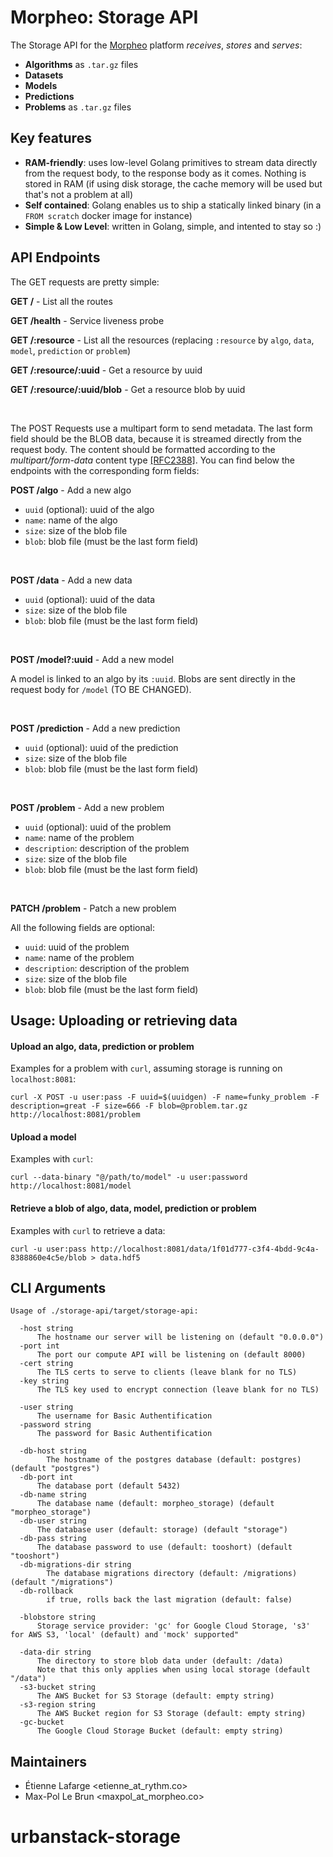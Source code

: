 Morpheo: Storage API
====================

The Storage API for the [Morpheo](https://morpheoorg.github.io/morpheo/index.html)
platform *receives*, *stores* and *serves*:
 * **Algorithms** as `.tar.gz` files
 * **Datasets**
 * **Models**
 * **Predictions**
 * **Problems** as `.tar.gz` files


Key features
------------

* **RAM-friendly**: uses low-level Golang primitives to stream data directly
  from the request body, to the response body as it comes. Nothing is stored in
  RAM (if using disk storage, the cache memory will be used but that's not a
  problem at all)
* **Self contained**: Golang enables us to ship a statically linked binary (in a
  `FROM scratch` docker image for instance)
* **Simple & Low Level**: written in Golang, simple, and intented to stay so :)

API Endpoints
-------------
The GET requests are pretty simple:

**GET /** - List all the routes

**GET /health** - Service liveness probe

**GET /:resource** - List all the resources (replacing `:resource` by `algo`, `data`, `model`, `prediction` or `problem`)

**GET /:resource/:uuid** - Get a resource by uuid

**GET /:resource/:uuid/blob** - Get a resource blob by uuid



<br>

The POST Requests use a multipart form to send metadata. The last form field should be the BLOB data, because it is streamed directly from the request body. The content should be formatted according to the *multipart/form-data* content type [[RFC2388]](https://www.ietf.org/rfc/rfc2388.txt). You can find below the endpoints with the corresponding form fields:


**POST /algo** - Add a new algo

* `uuid` (optional): uuid of the algo
* `name`: name of the algo
* `size`: size of the blob file
* `blob`: blob file (must be the last form field)

<br>

**POST /data** - Add a new data

* `uuid` (optional): uuid of the data
* `size`: size of the blob file
* `blob`: blob file (must be the last form field)

<br>

**POST /model?:uuid** - Add a new model

A model is linked to an algo by its `:uuid`. Blobs are sent directly in the request body for `/model` (TO BE CHANGED).

<br>

**POST /prediction** - Add a new prediction

* `uuid` (optional): uuid of the prediction
* `size`: size of the blob file
* `blob`: blob file (must be the last form field)

<br>

**POST /problem** - Add a new problem

* `uuid` (optional): uuid of the problem
* `name`: name of the problem
* `description`: description of the problem
* `size`: size of the blob file
* `blob`: blob file (must be the last form field)

<br>

**PATCH /problem** - Patch a new problem

All the following fields are optional:
* `uuid`: uuid of the problem
* `name`: name of the problem
* `description`: description of the problem
* `size`: size of the blob file
* `blob`: blob file (must be the last form field)


Usage: Uploading or retrieving data
-----------------------------------

#### Upload an algo, data, prediction or problem
Examples for a problem with `curl`, assuming storage is running on `localhost:8081`:
```shell
curl -X POST -u user:pass -F uuid=$(uuidgen) -F name=funky_problem -F description=great -F size=666 -F blob=@problem.tar.gz http://localhost:8081/problem
```

#### Upload a model
Examples with `curl`:
```shell
curl --data-binary "@/path/to/model" -u user:password http://localhost:8081/model
```

#### Retrieve a blob of algo, data, model, prediction or problem
Examples with `curl` to retrieve a data:
```shell
curl -u user:pass http://localhost:8081/data/1f01d777-c3f4-4bdd-9c4a-8388860e4c5e/blob > data.hdf5
```

CLI Arguments
-------------

```
Usage of ./storage-api/target/storage-api:

  -host string
      The hostname our server will be listening on (default "0.0.0.0")
  -port int
      The port our compute API will be listening on (default 8000)
  -cert string
      The TLS certs to serve to clients (leave blank for no TLS)
  -key string
      The TLS key used to encrypt connection (leave blank for no TLS)

  -user string
      The username for Basic Authentification
  -password string
      The password for Basic Authentification

  -db-host string
    	The hostname of the postgres database (default: postgres) (default "postgres")
  -db-port int
      The database port (default 5432)
  -db-name string
      The database name (default: morpheo_storage) (default "morpheo_storage")
  -db-user string
      The database user (default: storage) (default "storage")
  -db-pass string
      The database password to use (default: tooshort) (default "tooshort")
  -db-migrations-dir string
    	The database migrations directory (default: /migrations) (default "/migrations")
  -db-rollback
    	if true, rolls back the last migration (default: false)

  -blobstore string
      Storage service provider: 'gc' for Google Cloud Storage, 's3' for AWS S3, 'local' (default) and 'mock' supported"

  -data-dir string
      The directory to store blob data under (default: /data)
      Note that this only applies when using local storage (default "/data")
  -s3-bucket string
      The AWS Bucket for S3 Storage (default: empty string)
  -s3-region string
      The AWS Bucket region for S3 Storage (default: empty string)
  -gc-bucket
      The Google Cloud Storage Bucket (default: empty string)
```

Maintainers
-----------

* Étienne Lafarge <etienne_at_rythm.co>
* Max-Pol Le Brun <maxpol_at_morpheo.co>
# urbanstack-storage
